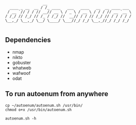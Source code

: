 ```
                 __                                      
  ____ _ __  __ / /_ ____   ___   ____   __  __ ____ ___ 
 / __ `// / / // __// __ \ / _ \ / __ \ / / / // __ `__ \
/ /_/ // /_/ // /_ / /_/ //  __// / / // /_/ // / / / / /
\__,_/ \__,_/ \__/ \____/ \___//_/ /_/ \__,_//_/ /_/ /_/ 
                                                         
```

## Dependencies
* nmap
* nikto
* gobuster
* whatweb
* wafwoof
* odat

## To run autoenum from anywhere
```
cp ~/autoenum/autoenum.sh /usr/bin/
chmod o+x /usr/bin/autoenum.sh

autoenum.sh -h
```
